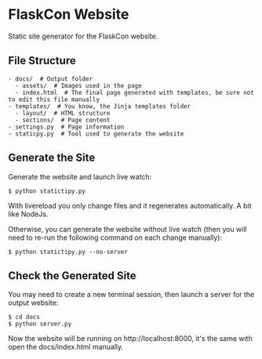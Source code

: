 # FlaskCon Website

Static site generator for the FlaskCon website.

## File Structure

```
- docs/  # Output folder
  - assets/  # Images used in the page
  - index.html  # The final page generated with templates, be sure not to edit this file manually
- templates/  # You know, the Jinja templates folder
  - layout/  # HTML structure
  - sections/  # Page content
- settings.py  # Page information
- staticpy.py  # Tool used to generate the website
```

## Generate the Site

Generate the website and launch live watch:
```
$ python statictipy.py
```

With livereload you only change files and it regenerates automatically. A bit like NodeJs.

Otherwise, you can generate the website without live watch (then you will need to re-run the following command on each change manually):
```
$ python statictipy.py --no-server
```
## Check the Generated Site

You may need to create a new terminal session, then launch a server for the output website:

```
$ cd docs
$ python server.py
```

Now the website will be running on http://localhost:8000, it's the same with open the docs/index.html manually.

